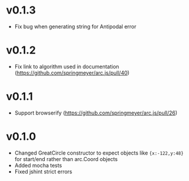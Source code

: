 # v0.1.3

- Fix bug when generating string for Antipodal error

# v0.1.2

- Fix link to algorithm used in documentation (https://github.com/springmeyer/arc.js/pull/40)

# v0.1.1

- Support browserify (https://github.com/springmeyer/arc.js/pull/26)

# v0.1.0

- Changed GreatCircle constructor to expect objects like `{x:-122,y:48}` for start/end rather than arc.Coord objects
- Added mocha tests
- Fixed jshint strict errors
